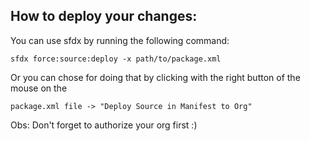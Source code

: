 ## How to deploy your changes:
You can use sfdx by running the following command:
```
sfdx force:source:deploy -x path/to/package.xml
```

Or you can chose for doing that by clicking with the right button of the mouse on the 
```
package.xml file -> "Deploy Source in Manifest to Org"
```

Obs: Don't forget to authorize your org first :)
